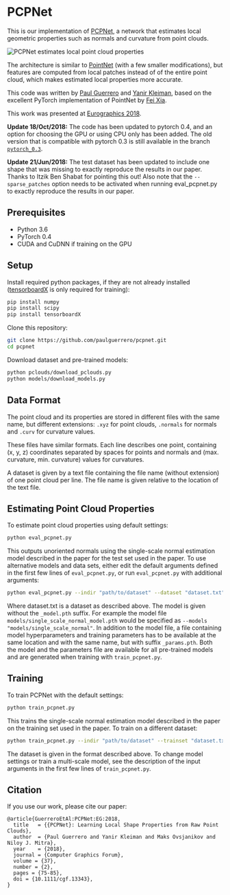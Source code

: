 # PCPNet
This is our implementation of [PCPNet](http://geometry.cs.ucl.ac.uk/projects/2018/pcpnet/),
a network that estimates local geometric properties such as normals and curvature from point clouds.

![PCPNet estimates local point cloud properties](https://raw.githubusercontent.com/paulguerrero/pcpnet/master/images/teaser.png "PCPNet")

The architecture is similar to [PointNet](http://stanford.edu/~rqi/pointnet/) (with a few smaller modifications),
but features are computed from local patches instead of of the entire point cloud,
which makes estimated local properties more accurate.

This code was written by [Paul Guerrero](https://paulguerrero.github.io) and [Yanir Kleiman](https://www.cs.tau.ac.il/~yanirk/),
based on the excellent PyTorch implementation of PointNet by [Fei Xia](https://github.com/fxia22/pointnet.pytorch).

This work was presented at [Eurographics 2018](https://www.eurographics2018.nl/).

**Update 18/Oct/2018:** The code has been updated to pytorch 0.4, and an option for choosing the GPU or using CPU only has been added. The old version that is compatible with pytorch 0.3 is still available in the branch [`pytorch_0.3`](https://github.com/paulguerrero/pcpnet/tree/pytorch_0.3).

**Update 21/Jun/2018:** The test dataset has been updated to include one shape that was missing to exactly reproduce the results in our paper. Thanks to Itzik Ben Shabat for pointing this out! Also note that the `--sparse_patches` option needs to be activated when running eval_pcpnet.py to exactly reproduce the results in our paper.

## Prerequisites
* Python 3.6
* PyTorch 0.4
* CUDA and CuDNN if training on the GPU

## Setup
Install required python packages, if they are not already installed ([tensorboardX](https://github.com/lanpa/tensorboard-pytorch) is only required for training):
``` bash
pip install numpy
pip install scipy
pip install tensorboardX
```

Clone this repository:
``` bash
git clone https://github.com/paulguerrero/pcpnet.git
cd pcpnet
```

Download dataset and pre-trained models:
``` bash
python pclouds/download_pclouds.py
python models/download_models.py
```

## Data Format
The point cloud and its properties are stored in different files with the same name, but different extensions:
`.xyz` for point clouds, `.normals` for normals and `.curv` for curvature values.

These files have similar formats. Each line describes one point, containing (x, y, z) coordinates separated by spaces for points and normals and (max. curvature, min. curvature) values for curvatures.

A dataset is given by a text file containing the file name (without extension) of one point cloud per line. The file name is given relative to the location of the text file.

## Estimating Point Cloud Properties
To estimate point cloud properties using default settings:
``` bash
python eval_pcpnet.py
```
This outputs unoriented normals using the single-scale normal estimation model described in the paper
for the test set used in the paper. To use alternative models and data sets, either edit the default arguments
defined in the first few lines of `eval_pcpnet.py`, or run `eval_pcpnet.py` with additional arguments:
``` bash
python eval_pcpnet.py --indir "path/to/dataset" --dataset "dataset.txt" --models "/path/to/model/model_name"
```
Where dataset.txt is a dataset as described above.
The model is given without the `_model.pth` suffix. For example the model file `models/single_scale_normal_model.pth`
would be specified as `--models "models/single_scale_normal"`. In addition to the model file,
a file containing model hyperparameters and training parameters has to be available at the same location and with the same name,
but with suffix `_params.pth`. Both the model and the parameters file are available for all pre-trained models and
are generated when training with `train_pcpnet.py`.

## Training
To train PCPNet with the default settings:
``` bash
python train_pcpnet.py
```
This trains the single-scale normal estimation model described in the paper on the training set used in the paper.
To train on a different dataset:
``` bash
python train_pcpnet.py --indir "path/to/dataset" --trainset "dataset.txt"
```
The dataset is given in the format described above. To change model settings or train a multi-scale model, see the description of the input arguments in the first few lines of `train_pcpnet.py`.

## Citation
If you use our work, please cite our paper:
```
@article{GuerreroEtAl:PCPNet:EG:2018,
  title   = {{PCPNet}: Learning Local Shape Properties from Raw Point Clouds}, 
  author  = {Paul Guerrero and Yanir Kleiman and Maks Ovsjanikov and Niloy J. Mitra},
  year    = {2018},
  journal = {Computer Graphics Forum},
  volume = {37},
  number = {2},
  pages = {75-85},
  doi = {10.1111/cgf.13343},
}
```
